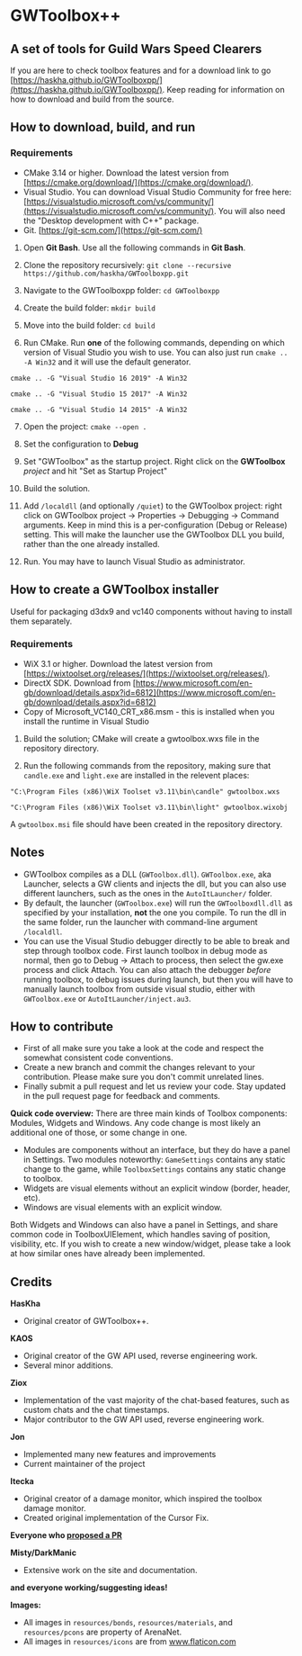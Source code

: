 # GWToolbox++

## A set of tools for Guild Wars Speed Clearers

If you are here to check toolbox features and for a download link to go [https://haskha.github.io/GWToolboxpp/](https://haskha.github.io/GWToolboxpp/). Keep reading for information on how to download and build from the source.

## How to download, build, and run
### Requirements
* CMake 3.14 or higher. Download the latest version from [https://cmake.org/download/](https://cmake.org/download/). 
* Visual Studio. You can download Visual Studio Community for free here: [https://visualstudio.microsoft.com/vs/community/](https://visualstudio.microsoft.com/vs/community/). You will also need the "Desktop development with C++" package. 
* Git. [https://git-scm.com/](https://git-scm.com/)

1. Open **Git Bash**. Use all the following commands in **Git Bash**. 

2. Clone the repository recursively: 
`git clone --recursive https://github.com/haskha/GWToolboxpp.git`

3. Navigate to the GWToolboxpp folder: 
`cd GWToolboxpp`

4. Create the build folder:
`mkdir build`

5. Move into the build folder:
`cd build`

6. Run CMake. Run **one** of the following commands, depending on which version of Visual Studio you wish to use. You can also just run `cmake .. -A Win32` and it will use the default generator. 

`cmake .. -G "Visual Studio 16 2019" -A Win32`

`cmake .. -G "Visual Studio 15 2017" -A Win32`

`cmake .. -G "Visual Studio 14 2015" -A Win32`

7. Open the project:
`cmake --open .`

8. Set the configuration to **Debug**

9. Set "GWToolbox" as the startup project. Right click on the **GWToolbox** _project_ and hit "Set as Startup Project"

10. Build the solution. 

11. Add `/localdll` (and optionally `/quiet`) to the GWToolbox project: right click on GWToolbox project -> Properties -> Debugging -> Command arguments. Keep in mind this is a per-configuration (Debug or Release) setting. This will make the launcher use the GWToolbox DLL you build, rather than the one already installed. 

10. Run. You may have to launch Visual Studio as administrator.

## How to create a GWToolbox installer

Useful for packaging d3dx9 and vc140 components without having to install them separately.

### Requirements
* WiX 3.1 or higher. Download the latest version from [https://wixtoolset.org/releases/](https://wixtoolset.org/releases/).
* DirectX SDK. Download from [https://www.microsoft.com/en-gb/download/details.aspx?id=6812](https://www.microsoft.com/en-gb/download/details.aspx?id=6812)
* Copy of Microsoft_VC140_CRT_x86.msm - this is installed when you install the runtime in Visual Studio

1. Build the solution; CMake will create a gwtoolbox.wxs file in the repository directory.

2. Run the following commands from the repository, making sure that `candle.exe` and `light.exe` are installed in the relevent places:

`"C:\Program Files (x86)\WiX Toolset v3.11\bin\candle" gwtoolbox.wxs`

`"C:\Program Files (x86)\WiX Toolset v3.11\bin\light" gwtoolbox.wixobj`

A `gwtoolbox.msi` file should have been created in the repository directory.


## Notes
* GWToolbox compiles as a DLL (`GWToolbox.dll`). `GWToolbox.exe`, aka Launcher, selects a GW clients and injects the dll, but you can also use different launchers, such as the ones in the `AutoItLauncher/` folder.
* By default, the launcher (`GWToolbox.exe`) will run the `GWToolboxdll.dll` as specified by your installation, **not** the one you compile. To run the dll in the same folder, run the launcher with command-line argument `/localdll`.
* You can use the Visual Studio debugger directly to be able to break and step through toolbox code. First launch toolbox in debug mode as normal, then go to Debug -> Attach to process, then select the gw.exe process and click Attach. You can also attach the debugger *before* running toolbox, to debug issues during launch, but then you will have to manually launch toolbox from outside visual studio, either with `GWToolbox.exe` or `AutoItLauncher/inject.au3`. 

## How to contribute
* First of all make sure you take a look at the code and respect the somewhat consistent code conventions.
* Create a new branch and commit the changes relevant to your contribution. Please make sure you don't commit unrelated lines.
* Finally submit a pull request and let us review your code. Stay updated in the pull request page for feedback and comments.

**Quick code overview:**
There are three main kinds of Toolbox components: Modules, Widgets and Windows. Any code change is most likely an additional one of those, or some change in one. 
* Modules are components without an interface, but they do have a panel in Settings. Two modules noteworthy: `GameSettings` contains any static change to the game, while `ToolboxSettings` contains any static change to toolbox.
* Widgets are visual elements without an explicit window (border, header, etc).
* Windows are visual elements with an explicit window.

Both Widgets and Windows can also have a panel in Settings, and share common code in ToolboxUIElement, which handles saving of position, visibility, etc. If you wish to create a new window/widget, please take a look at how similar ones have already been implemented.

## Credits

 **HasKha**
 * Original creator of GWToolbox++.
 
 **KAOS**
 * Original creator of the GW API used, reverse engineering work.
 * Several minor additions.

 **Ziox**   
 * Implementation of the vast majority of the chat-based features, such as custom chats and the chat timestamps.
 * Major contributor to the GW API used, reverse engineering work.
 
 **Jon**
 * Implemented many new features and improvements
 * Current maintainer of the project

 **Itecka** 
 * Original creator of a damage monitor, which inspired the toolbox damage monitor.
 * Created original implementation of the Cursor Fix.

 **Everyone who [proposed a PR](https://github.com/HasKha/GWToolboxpp/pulls?q=is%3Apr+is%3Aclosed)**

 **Misty/DarkManic**
 * Extensive work on the site and documentation.

 **and everyone working/suggesting ideas!**

**Images:**
* All images in `resources/bonds`, `resources/materials`, and `resources/pcons` are property of ArenaNet.
* All images in `resources/icons` are from www.flaticon.com 
